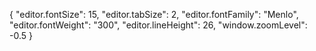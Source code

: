 {
    "editor.fontSize": 15,
    "editor.tabSize": 2,
    "editor.fontFamily": "Menlo",
    "editor.fontWeight": "300",
    "editor.lineHeight": 26,
    "window.zoomLevel": -0.5
}
